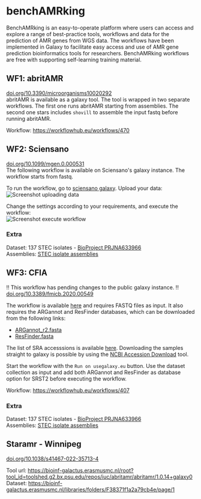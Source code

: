 # benchAMRking
BenchAMRking is an easy-to-operate platform where users can access and explore a range of best-practice tools, workflows and data for the prediction of AMR genes from WGS data. The workflows have been implemented in Galaxy to facilitate easy access and use of AMR gene prediction bioinformatics tools for researchers. BenchAMRking workflows are free with supporting self-learning training material.

## WF1: abritAMR
[doi.org/10.3390/microorganisms10020292](https://doi.org/10.3390/microorganisms10020292)  
abritAMR is available as a galaxy tool. The tool is wrapped in two separate workflows. The first one runs abritAMR starting from assemblies. The second one stars includes `shovill` to assemble the input fastq before running abritAMR.

Workflow: <https://workflowhub.eu/workflows/470>  

## WF2: Sciensano
[doi.org/10.1099/mgen.0.000531](https://doi.org/10.1099/mgen.0.000531)  
The following workflow is available on Sciensano's galaxy instance. The workflow starts from fastq.

To run the workflow, go to [sciensano galaxy](https://galaxy.sciensano.be/root?tool_id=pipeline_stec_1.0).
Upload your data:  
![Screenshot uploading data]()

Change the settings according to your requirements, and execute the workflow:  
![Screenshot execute workflow]()

### Extra
Dataset: 137 STEC isolates - [BioProject PRJNA633966](https://www.ncbi.nlm.nih.gov/sra?linkname=bioproject_sra_all&from_uid=633966)  
Assemblies: [STEC isolate assemblies](https://workflowhub.eu/workflows/407/git/1/download/Assemblies/SKESA_assemblies.tar.gz)  

## WF3: CFIA
!! This workflow has pending changes to the public galaxy instance. !!  
[doi.org/10.3389/fmicb.2020.00549](https://doi.org/10.3389/fmicb.2020.00549)  

The workflow is available [here](https://usegalaxy.eu/workflows/trs_import?trs_server=workflowhub.eu&run_form=true&trs_id=407&trs_version=1) and requires FASTQ files as input.
It also requires the ARGannot and ResFinder databases, which can be downloaded from the following links:  
- [ARGannot_r2.fasta](https://workflowhub.eu/workflows/407/git/1/download/SRST2_databases/ARGannot_r2.fasta)  
- [ResFinder.fasta](https://workflowhub.eu/workflows/407/git/1/download/SRST2_databases/ResFinder.fasta)  

The list of SRA accesssions is available [here](https://workflowhub.eu/workflows/407/git/1/raw/Assemblies/CFIA_SRA_Accessions.txt).
Downloading the samples straight to galaxy is possible by using the [NCBI Accession Download](https://usegalaxy.eu/root?tool_id=toolshed.g2.bx.psu.edu/repos/iuc/ncbi_acc_download/ncbi_acc_download/0.2.8+galaxy0) tool.

Start the workflow with the `Run on usegalaxy.eu` button. Use the dataset collection as input and add both ARGannot and ResFinder as database option for SRST2 before executing the workflow.

Workflow: <https://workflowhub.eu/workflows/407>  
### Extra
Dataset: 137 STEC isolates - [BioProject PRJNA633966](https://www.ncbi.nlm.nih.gov/sra?linkname=bioproject_sra_all&from_uid=633966)  
Assemblies: [STEC isolate assemblies](https://workflowhub.eu/workflows/407/git/1/download/Assemblies/SKESA_assemblies.tar.gz)  

## Staramr - Winnipeg
[doi.org/10.1038/s41467-022-35713-4](https://doi.org/10.1038/s41467-022-35713-4)  

Tool url: <https://bioinf-galactus.erasmusmc.nl/root?tool_id=toolshed.g2.bx.psu.edu/repos/iuc/abritamr/abritamr/1.0.14+galaxy0>  
Dataset: <https://bioinf-galactus.erasmusmc.nl/libraries/folders/F38371f1a2a79cb4e/page/1>  
